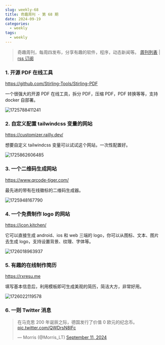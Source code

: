 ```yaml
---
slug: weekly-68
title: 奇趣周刊 - 第 68 期
date: 2024-09-19
categories:
  - weekly
tags:
  - weekly
---
```


> 奇趣周刊，每周四发布，分享有趣的软件，程序，动态新闻等。 [周刊列表](/categories/weekly/) | [rss 订阅](/categories/weekly/index.xml)  

### 1. 开源 PDF 在线工具

https://github.com/Stirling-Tools/Stirling-PDF

一个很强大的开源 PDF 在线工具，拆分 PDF，压缩 PDF，PDF 转换等等，支持 docker 自部署。

![1725788411241](https://imgurl.zishu.me/2024/09/1725788411241.webp)

### 2. 自定义配置 tailwindcss 变量的网站

https://customizer.railly.dev/

想要自定义 tailwindcss 变量可以试试这个网站，一次性配置好。

![1725862606485](https://imgurl.zishu.me/2024/09/1725862606485.webp)

### 3. 一个二维码生成网站

https://www.qrcode-tiger.com/

最先进的带有在线徽标的二维码生成器。

![1725948167790](https://imgurl.zishu.me/2024/09/1725948167790.webp)

### 4. 一个免费制作 logo 的网站

https://icon.kitchen/

它可以直接生成 android、ios 和 web 三端的 logo，你可以从图标、文本、图片去生成 logo，支持设置背景、纹理、字体等。

![1726018963937](https://imgurl.zishu.me/2024/09/1726018963937.webp)

### 5. 有趣的在线制作简历

https://rxresu.me

填写基本信息后，利用模板即可生成美观的简历，简洁大方，非常好用。

![1726022119578](https://imgurl.zishu.me/2024/09/1726022119578.webp)

### 6. 一则 Twitter 消息

<blockquote class="twitter-tweet" data-media-max-width="560"><p lang="zh" dir="ltr">在马克思 200 年诞辰之际，德国发行了价值 0 欧元的纪念币。 <a href="https://t.co/QWDrsN8lFc">pic.twitter.com/QWDrsN8lFc</a></p>&mdash; Morris (@Morris_LT) <a href="https://twitter.com/Morris_LT/status/1833764435015639435?ref_src=twsrc%5Etfw">September 11, 2024</a></blockquote> <script async src="https://platform.twitter.com/widgets.js" charset="utf-8"></script>
